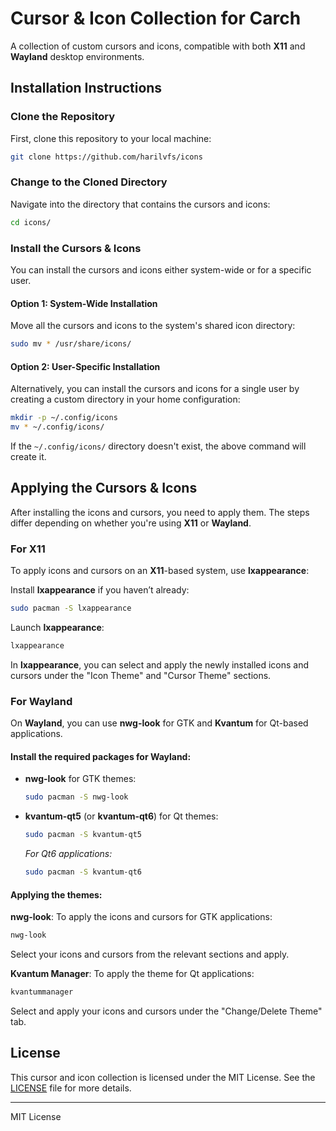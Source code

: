 # Cursor & Icon Collection for Carch

A collection of custom cursors and icons, compatible with both **X11** and **Wayland** desktop environments.

## Installation Instructions

### Clone the Repository
First, clone this repository to your local machine:
```bash
git clone https://github.com/harilvfs/icons
```

### Change to the Cloned Directory
Navigate into the directory that contains the cursors and icons:
```bash
cd icons/
```

### Install the Cursors & Icons

You can install the cursors and icons either system-wide or for a specific user.

#### Option 1: System-Wide Installation
Move all the cursors and icons to the system's shared icon directory:
```bash
sudo mv * /usr/share/icons/
```

#### Option 2: User-Specific Installation
Alternatively, you can install the cursors and icons for a single user by creating a custom directory in your home configuration:
```bash
mkdir -p ~/.config/icons
mv * ~/.config/icons/
```

If the `~/.config/icons/` directory doesn't exist, the above command will create it.

## Applying the Cursors & Icons

After installing the icons and cursors, you need to apply them. The steps differ depending on whether you're using **X11** or **Wayland**.

### For X11

To apply icons and cursors on an **X11**-based system, use **lxappearance**:

Install **lxappearance** if you haven’t already:
   ```bash
   sudo pacman -S lxappearance
   ```

Launch **lxappearance**:
   ```bash
   lxappearance
   ```

In **lxappearance**, you can select and apply the newly installed icons and cursors under the "Icon Theme" and "Cursor Theme" sections.

### For Wayland

On **Wayland**, you can use **nwg-look** for GTK and **Kvantum** for Qt-based applications.

#### Install the required packages for Wayland:

- **nwg-look** for GTK themes:
  ```bash
  sudo pacman -S nwg-look
  ```

- **kvantum-qt5** (or **kvantum-qt6**) for Qt themes:
  ```bash
  sudo pacman -S kvantum-qt5
  ```
  *For Qt6 applications:*
  ```bash
  sudo pacman -S kvantum-qt6
  ```

#### Applying the themes:

**nwg-look**: To apply the icons and cursors for GTK applications:
   ```bash
   nwg-look
   ```
   Select your icons and cursors from the relevant sections and apply.

**Kvantum Manager**: To apply the theme for Qt applications:
   ```bash
   kvantummanager
   ```
   Select and apply your icons and cursors under the "Change/Delete Theme" tab.

## License

This cursor and icon collection is licensed under the MIT License. See the [LICENSE](./LICENSE) file for more details.

---

MIT License

